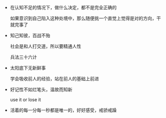 - 在认知不足的情况下，做什么决定，都不是完全正确的

  如果意识到自己陷入这种处境中，那么随便挑一个直觉上觉得是对的方向，干就完事了

- 知己知彼，百战不殆

  社会是和人打交道，所以要精通人性

  兵法三十六计

- 太阳底下无新鲜事

  学会吸收前人的经验，站在前人的基础上前进

- 好记性不如烂笔头，温故而知新

  use it or lose it

- 活着的每一分每一秒都是唯一的，好好感受，戒骄戒躁

